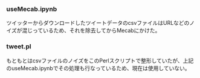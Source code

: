 ### useMecab.ipynb
ツイッターからダウンロードしたツイートデータのcsvファイルはURLなどのノイズが混じっているため、それを除去してからMecabにかけた。

### tweet.pl
もともとはcsvファイルのノイズをこのPerlスクリプトで整形していたが、上記のuseMecab.ipynbでその処理も行なっているため、現在は使用していない。
